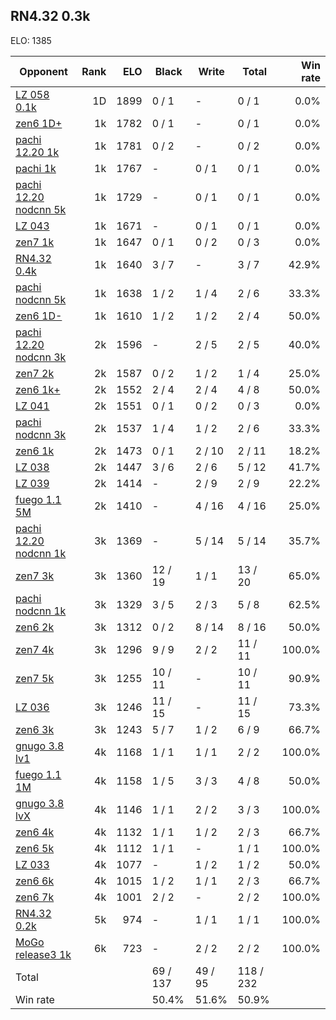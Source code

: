 ## RN4.32 0.3k ##

ELO: 1385

Opponent | Rank | ELO | Black | Write | Total | Win rate
---------|-----:|----:|-------|-------|-------|-------:
[LZ 058 0.1k](LZ%20058%200.1k.md) | 1D | 1899 | 0 / 1 | - | 0 / 1 | 0.0%
[zen6 1D+](zen6%201D+.md) | 1k | 1782 | 0 / 1 | - | 0 / 1 | 0.0%
[pachi 12.20 1k](pachi%2012.20%201k.md) | 1k | 1781 | 0 / 2 | - | 0 / 2 | 0.0%
[pachi 1k](pachi%201k.md) | 1k | 1767 | - | 0 / 1 | 0 / 1 | 0.0%
[pachi 12.20 nodcnn 5k](pachi%2012.20%20nodcnn%205k.md) | 1k | 1729 | - | 0 / 1 | 0 / 1 | 0.0%
[LZ 043](LZ%20043.md) | 1k | 1671 | - | 0 / 1 | 0 / 1 | 0.0%
[zen7 1k](zen7%201k.md) | 1k | 1647 | 0 / 1 | 0 / 2 | 0 / 3 | 0.0%
[RN4.32 0.4k](RN4.32%200.4k.md) | 1k | 1640 | 3 / 7 | - | 3 / 7 | 42.9%
[pachi nodcnn 5k](pachi%20nodcnn%205k.md) | 1k | 1638 | 1 / 2 | 1 / 4 | 2 / 6 | 33.3%
[zen6 1D-](zen6%201D-.md) | 1k | 1610 | 1 / 2 | 1 / 2 | 2 / 4 | 50.0%
[pachi 12.20 nodcnn 3k](pachi%2012.20%20nodcnn%203k.md) | 2k | 1596 | - | 2 / 5 | 2 / 5 | 40.0%
[zen7 2k](zen7%202k.md) | 2k | 1587 | 0 / 2 | 1 / 2 | 1 / 4 | 25.0%
[zen6 1k+](zen6%201k+.md) | 2k | 1552 | 2 / 4 | 2 / 4 | 4 / 8 | 50.0%
[LZ 041](LZ%20041.md) | 2k | 1551 | 0 / 1 | 0 / 2 | 0 / 3 | 0.0%
[pachi nodcnn 3k](pachi%20nodcnn%203k.md) | 2k | 1537 | 1 / 4 | 1 / 2 | 2 / 6 | 33.3%
[zen6 1k](zen6%201k.md) | 2k | 1473 | 0 / 1 | 2 / 10 | 2 / 11 | 18.2%
[LZ 038](LZ%20038.md) | 2k | 1447 | 3 / 6 | 2 / 6 | 5 / 12 | 41.7%
[LZ 039](LZ%20039.md) | 2k | 1414 | - | 2 / 9 | 2 / 9 | 22.2%
[fuego 1.1 5M](fuego%201.1%205M.md) | 2k | 1410 | - | 4 / 16 | 4 / 16 | 25.0%
[pachi 12.20 nodcnn 1k](pachi%2012.20%20nodcnn%201k.md) | 3k | 1369 | - | 5 / 14 | 5 / 14 | 35.7%
[zen7 3k](zen7%203k.md) | 3k | 1360 | 12 / 19 | 1 / 1 | 13 / 20 | 65.0%
[pachi nodcnn 1k](pachi%20nodcnn%201k.md) | 3k | 1329 | 3 / 5 | 2 / 3 | 5 / 8 | 62.5%
[zen6 2k](zen6%202k.md) | 3k | 1312 | 0 / 2 | 8 / 14 | 8 / 16 | 50.0%
[zen7 4k](zen7%204k.md) | 3k | 1296 | 9 / 9 | 2 / 2 | 11 / 11 | 100.0%
[zen7 5k](zen7%205k.md) | 3k | 1255 | 10 / 11 | - | 10 / 11 | 90.9%
[LZ 036](LZ%20036.md) | 3k | 1246 | 11 / 15 | - | 11 / 15 | 73.3%
[zen6 3k](zen6%203k.md) | 3k | 1243 | 5 / 7 | 1 / 2 | 6 / 9 | 66.7%
[gnugo 3.8 lv1](gnugo%203.8%20lv1.md) | 4k | 1168 | 1 / 1 | 1 / 1 | 2 / 2 | 100.0%
[fuego 1.1 1M](fuego%201.1%201M.md) | 4k | 1158 | 1 / 5 | 3 / 3 | 4 / 8 | 50.0%
[gnugo 3.8 lvX](gnugo%203.8%20lvX.md) | 4k | 1146 | 1 / 1 | 2 / 2 | 3 / 3 | 100.0%
[zen6 4k](zen6%204k.md) | 4k | 1132 | 1 / 1 | 1 / 2 | 2 / 3 | 66.7%
[zen6 5k](zen6%205k.md) | 4k | 1112 | 1 / 1 | - | 1 / 1 | 100.0%
[LZ 033](LZ%20033.md) | 4k | 1077 | - | 1 / 2 | 1 / 2 | 50.0%
[zen6 6k](zen6%206k.md) | 4k | 1015 | 1 / 2 | 1 / 1 | 2 / 3 | 66.7%
[zen6 7k](zen6%207k.md) | 4k | 1001 | 2 / 2 | - | 2 / 2 | 100.0%
[RN4.32 0.2k](RN4.32%200.2k.md) | 5k | 974 | - | 1 / 1 | 1 / 1 | 100.0%
[MoGo release3 1k](MoGo%20release3%201k.md) | 6k | 723 | - | 2 / 2 | 2 / 2 | 100.0%
Total | | | 69 / 137 | 49 / 95 | 118 / 232 | 
Win rate| | | 50.4% | 51.6% | 50.9% | 
